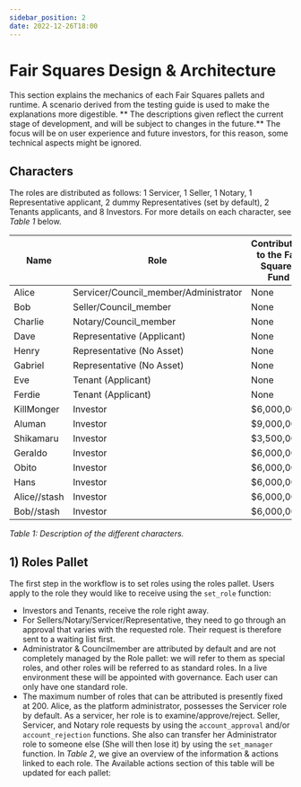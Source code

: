```yaml
---
sidebar_position: 2
date: 2022-12-26T18:00
---
```


# Fair Squares Design & Architecture
This section explains the mechanics of each Fair Squares pallets and runtime. A scenario derived from the testing guide is used to make the explanations more digestible.
** The descriptions given reflect the current stage of development, and will be subject to changes in the future.** 
The focus will be on user experience and future investors, for this reason, some technical aspects might be ignored.

## Characters
The roles are distributed as follows: 1 Servicer, 1 Seller, 1 Notary, 1 Representative applicant, 2 dummy Representatives (set by default), 2 Tenants applicants, and 8 Investors. For more details on each character, see _Table 1_ below.


| Name   | Role | Contribution to the Fair Squares Fund  |
| --------------------------------- | --------------------------------- |--------------------------------- | 
| Alice | Servicer/Council_member/Administrator | None |
| Bob | Seller/Council_member | None |
| Charlie | Notary/Council_member | None |
| Dave | Representative (Applicant)| None |
| Henry | Representative (No Asset)| None |
| Gabriel | Representative (No Asset)| None |
| Eve | Tenant (Applicant)| None |
| Ferdie | Tenant (Applicant)| None |
| KillMonger | Investor| $6,000,000 |
| Aluman | Investor| $9,000,000 |
| Shikamaru | Investor| $3,500,000 |
| Geraldo | Investor| $6,000,000 |
| Obito | Investor| $6,000,000 |
| Hans | Investor| $6,000,000 |
| Alice//stash | Investor| $6,000,000 |
| Bob//stash | Investor| $6,000,000 |
_Table 1: Description of the different characters._

## 1) Roles Pallet
The first step in the workflow is to set roles using the roles pallet. Users apply to the role they would like to receive using the `set_role` function: 
- Investors and Tenants, receive the role right away.
- For Sellers/Notary/Servicer/Representative, they need to go through an approval that varies with the requested role. Their request is therefore sent to a waiting list first.
- Administrator & Councilmember are attributed by default and are not completely managed by the Role pallet: we will refer to them as special roles, and other roles will be referred to as standard roles. In a live environment these will be appointed with governance.  Each user can only have one standard role.
- The maximum number of roles that can be attributed is presently fixed at 200.
Alice, as the platform administrator, possesses the Servicer role by default. As a servicer, her role is to examine/approve/reject. Seller, Servicer, and Notary role requests by using the `account_approval` and/or `account_rejection` functions. She also can transfer her Administrator role to someone else (She will then lose it) by using the `set_manager` function.
	In _Table 2_, we give an overview of the information & actions linked to each role. The Available actions section of this table will be updated for each pallet: